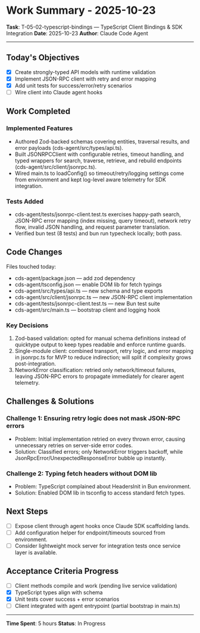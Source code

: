 # Work Summary - 2025-10-23

**Task**: T-05-02-typescript-bindings — TypeScript Client Bindings & SDK Integration
**Date**: 2025-10-23
**Author**: Claude Code Agent

---

## Today's Objectives

- [x] Create strongly-typed API models with runtime validation
- [x] Implement JSON-RPC client with retry and error mapping
- [x] Add unit tests for success/error/retry scenarios
- [ ] Wire client into Claude agent hooks

## Work Completed

### Implemented Features

- Authored Zod-backed schemas covering entities, traversal results, and error payloads (cds-agent/src/types/api.ts).
- Built JSONRPCClient with configurable retries, timeout handling, and typed wrappers for search, traverse, retrieve, and rebuild endpoints (cds-agent/src/client/jsonrpc.ts).
- Wired main.ts to loadConfig() so timeout/retry/logging settings come from environment and kept log-level aware telemetry for SDK integration.

### Tests Added

- cds-agent/tests/jsonrpc-client.test.ts exercises happy-path search, JSON-RPC error mapping (index missing, query timeout), network retry flow, invalid JSON handling, and request parameter translation.
- Verified bun test (8 tests) and bun run typecheck locally; both pass.

## Code Changes

Files touched today:

- cds-agent/package.json — add zod dependency
- cds-agent/tsconfig.json — enable DOM lib for fetch typings
- cds-agent/src/types/api.ts — new schema and type exports
- cds-agent/src/client/jsonrpc.ts — new JSON-RPC client implementation
- cds-agent/tests/jsonrpc-client.test.ts — new Bun test suite
- cds-agent/src/main.ts — bootstrap client and logging hook

### Key Decisions

1. Zod-based validation: opted for manual schema definitions instead of quicktype output to keep types readable and enforce runtime guards.
2. Single-module client: combined transport, retry logic, and error mapping in jsonrpc.ts for MVP to reduce indirection; will split if complexity grows post-integration.
3. NetworkError classification: retried only network/timeout failures, leaving JSON-RPC errors to propagate immediately for clearer agent telemetry.

## Challenges & Solutions

### Challenge 1: Ensuring retry logic does not mask JSON-RPC errors

- Problem: Initial implementation retried on every thrown error, causing unnecessary retries on server-side error codes.
- Solution: Classified errors; only NetworkError triggers backoff, while JsonRpcError/UnexpectedResponseError bubble up instantly.

### Challenge 2: Typing fetch headers without DOM lib

- Problem: TypeScript complained about HeadersInit in Bun environment.
- Solution: Enabled DOM lib in tsconfig to access standard fetch types.

## Next Steps

- [ ] Expose client through agent hooks once Claude SDK scaffolding lands.
- [ ] Add configuration helper for endpoint/timeouts sourced from environment.
- [ ] Consider lightweight mock server for integration tests once service layer is available.

## Acceptance Criteria Progress

- [ ] Client methods compile and work (pending live service validation)
- [x] TypeScript types align with schema
- [x] Unit tests cover success + error scenarios
- [ ] Client integrated with agent entrypoint (partial bootstrap in main.ts)

---

**Time Spent**: 5 hours
**Status**: In Progress
